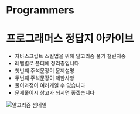 # Programmers
# **프로그래머스 정답지 아카이브**
- 자바스크립트 스킬업을 위해 알고리즘 풀기 챌린지중
- 레벨별로 폴더에 정리중입니다
- 첫번째 주석문장이 문제설명
- 두번째 주석문장이 제한사항
- 풀이과정이 여러개일 수 있습니다
- 문제풀이시 참고가 되시면 좋겠습니다

![알고리즘 썸네일](https://user-images.githubusercontent.com/96277834/194753061-a8266b01-49f7-40ca-b4a6-c9cde2245565.png)
